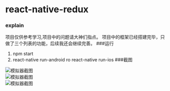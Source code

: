 # react-native-redux

### explain
项目仅供参考学习,项目中的问题请大神们指点。 项目中的框架已经搭建完毕，只做了三个列表的功能，后续我还会继续完善。
###运行
 1. npm start
 2. react-native run-android  ro  react-native run-ios
###截图

![模拟器截图](http://img1.ph.126.net/L6pI7lPwIy0ZUnNWMFmqCw==/6631847319444866704.gif)<br /> 
![模拟器截图](http://img1.ph.126.net/pOXIpldjVdZWXeDfuhsCMA==/6632027639351812729.gif)<br /> 
![模拟器截图](http://img0.ph.126.net/4mX1lsO0uowH8Paqap4KGg==/6631862712607651956.gif)<br /> 

